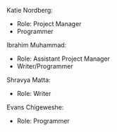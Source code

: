 Katie Nordberg:
- Role: Project Manager
- Programmer

Ibrahim Muhammad:
- Role: Assistant Project Manager
- Writer/Programmer

Shravya Matta:
- Role: Writer

Evans Chigeweshe:
- Role: Programmer
